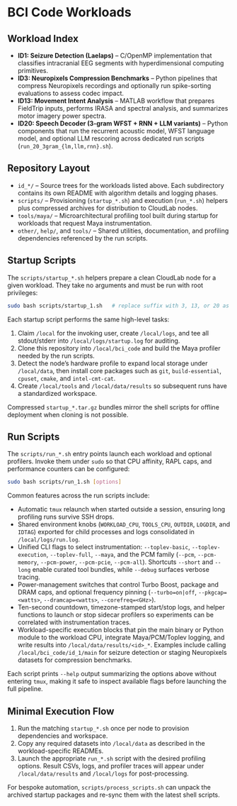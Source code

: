 # BCI Code Workloads

## Workload Index
- **ID1: Seizure Detection (Laelaps)** – C/OpenMP implementation that classifies intracranial EEG segments with hyperdimensional computing primitives.
- **ID3: Neuropixels Compression Benchmarks** – Python pipelines that compress Neuropixels recordings and optionally run spike-sorting evaluations to assess codec impact.
- **ID13: Movement Intent Analysis** – MATLAB workflow that prepares FieldTrip inputs, performs IRASA and spectral analysis, and summarizes motor imagery power spectra.
- **ID20: Speech Decoder (3-gram WFST + RNN + LLM variants)** – Python components that run the recurrent acoustic model, WFST language model, and optional LLM rescoring across dedicated run scripts (`run_20_3gram_{lm,llm,rnn}.sh`).

## Repository Layout
- `id_*/` – Source trees for the workloads listed above. Each subdirectory contains its own README with algorithm details and logging phases.
- `scripts/` – Provisioning (`startup_*.sh`) and execution (`run_*.sh`) helpers plus compressed archives for distribution to CloudLab nodes.
- `tools/maya/` – Microarchitectural profiling tool built during startup for workloads that request Maya instrumentation.
- `other/`, `help/`, and `tools/` – Shared utilities, documentation, and profiling dependencies referenced by the run scripts.

## Startup Scripts
The `scripts/startup_*.sh` helpers prepare a clean CloudLab node for a given workload. They take no arguments and must be run with root privileges:

```bash
sudo bash scripts/startup_1.sh   # replace suffix with 3, 13, or 20 as needed
```

Each startup script performs the same high-level tasks:
1. Claim `/local` for the invoking user, create `/local/logs`, and tee all stdout/stderr into `/local/logs/startup.log` for auditing.
2. Clone this repository into `/local/bci_code` and build the Maya profiler needed by the run scripts.
3. Detect the node’s hardware profile to expand local storage under `/local/data`, then install core packages such as `git`, `build-essential`, `cpuset`, `cmake`, and `intel-cmt-cat`.
4. Create `/local/tools` and `/local/data/results` so subsequent runs have a standardized workspace.

Compressed `startup_*.tar.gz` bundles mirror the shell scripts for offline deployment when cloning is not possible.

## Run Scripts
The `scripts/run_*.sh` entry points launch each workload and optional profilers. Invoke them under `sudo` so that CPU affinity, RAPL caps, and performance counters can be configured:

```bash
sudo bash scripts/run_1.sh [options]
```

Common features across the run scripts include:
- Automatic `tmux` relaunch when started outside a session, ensuring long profiling runs survive SSH drops.
- Shared environment knobs (`WORKLOAD_CPU`, `TOOLS_CPU`, `OUTDIR`, `LOGDIR`, and `IDTAG`) exported for child processes and logs consolidated in `/local/logs/run.log`.
- Unified CLI flags to select instrumentation: `--toplev-basic`, `--toplev-execution`, `--toplev-full`, `--maya`, and the PCM family (`--pcm`, `--pcm-memory`, `--pcm-power`, `--pcm-pcie`, `--pcm-all`). Shortcuts `--short` and `--long` enable curated tool bundles, while `--debug` surfaces verbose tracing.
- Power-management switches that control Turbo Boost, package and DRAM caps, and optional frequency pinning (`--turbo=on|off`, `--pkgcap=<watts>`, `--dramcap=<watts>`, `--corefreq=<GHz>`).
- Ten-second countdown, timezone-stamped start/stop logs, and helper functions to launch or stop sidecar profilers so experiments can be correlated with instrumentation traces.
- Workload-specific execution blocks that pin the main binary or Python module to the workload CPU, integrate Maya/PCM/Toplev logging, and write results into `/local/data/results/<id>_*`. Examples include calling `/local/bci_code/id_1/main` for seizure detection or staging Neuropixels datasets for compression benchmarks.

Each script prints `--help` output summarizing the options above without entering `tmux`, making it safe to inspect available flags before launching the full pipeline.

## Minimal Execution Flow
1. Run the matching `startup_*.sh` once per node to provision dependencies and workspace.
2. Copy any required datasets into `/local/data` as described in the workload-specific READMEs.
3. Launch the appropriate `run_*.sh` script with the desired profiling options. Result CSVs, logs, and profiler traces will appear under `/local/data/results` and `/local/logs` for post-processing.

For bespoke automation, `scripts/process_scripts.sh` can unpack the archived startup packages and re-sync them with the latest shell scripts.

